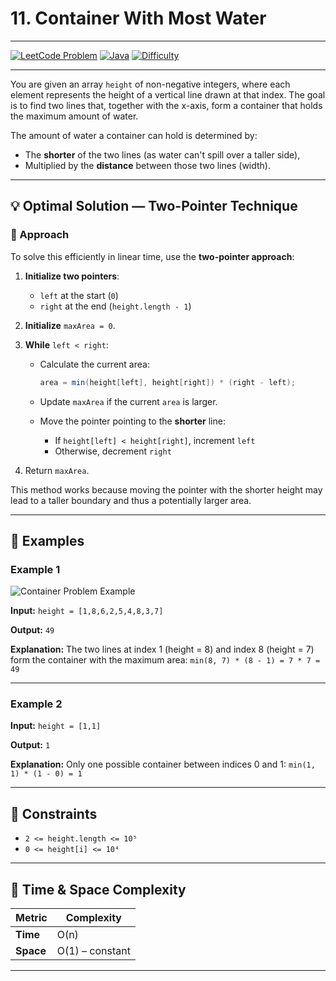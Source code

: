# 11. Container With Most Water
---
[![LeetCode Problem](https://img.shields.io/badge/LeetCode-11.%20Container%20With%20Most%20Water-blue)](https://leetcode.com/problems/container-with-most-water/)
[![Java](https://img.shields.io/badge/Language-Java-orange)](https://www.java.com/)
[![Difficulty](https://img.shields.io/badge/Difficulty-Medium-yellow)]()

---
You are given an array `height` of non-negative integers, where each element represents the height of a vertical line drawn at that index. The goal is to find two lines that, together with the x-axis, form a container that holds the maximum amount of water.

The amount of water a container can hold is determined by:

* The **shorter** of the two lines (as water can't spill over a taller side),
* Multiplied by the **distance** between those two lines (width).

---

## 💡 Optimal Solution — Two-Pointer Technique

### 🔧 Approach

To solve this efficiently in linear time, use the **two-pointer approach**:

1. **Initialize two pointers**:

   * `left` at the start (`0`)
   * `right` at the end (`height.length - 1`)

2. **Initialize** `maxArea = 0`.

3. **While** `left < right`:

   * Calculate the current area:

     ```java
     area = min(height[left], height[right]) * (right - left);
     ```
   * Update `maxArea` if the current `area` is larger.
   * Move the pointer pointing to the **shorter** line:

     * If `height[left] < height[right]`, increment `left`
     * Otherwise, decrement `right`

4. Return `maxArea`.

This method works because moving the pointer with the shorter height may lead to a taller boundary and thus a potentially larger area.

---

## 🧪 Examples

### Example 1

![Container Problem Example](https://github.com/user-attachments/assets/0e309fdd-c14d-48a1-a5e3-c34f9559bfbd)

**Input:**
`height = [1,8,6,2,5,4,8,3,7]`

**Output:**
`49`

**Explanation:**
The two lines at index 1 (height = 8) and index 8 (height = 7) form the container with the maximum area:
`min(8, 7) * (8 - 1) = 7 * 7 = 49`

---

### Example 2

**Input:**
`height = [1,1]`

**Output:**
`1`

**Explanation:**
Only one possible container between indices 0 and 1:
`min(1, 1) * (1 - 0) = 1`

---

## 📌 Constraints

* `2 <= height.length <= 10⁵`
* `0 <= height[i] <= 10⁴`

---

## 🧮 Time & Space Complexity

| Metric    | Complexity      |
| --------- | --------------- |
| **Time**  | O(n)            |
| **Space** | O(1) – constant |

---

